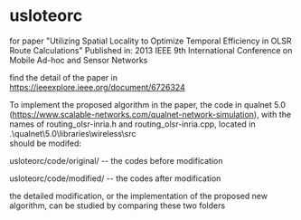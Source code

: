 # usloteorc
for paper "Utilizing Spatial Locality to Optimize Temporal Efficiency in OLSR Route Calculations"
Published in: 2013 IEEE 9th International Conference on Mobile Ad-hoc and Sensor Networks

find the detail of the paper in https://ieeexplore.ieee.org/document/6726324


To implement the proposed algorithm in the paper, 
the code in qualnet 5.0 (https://www.scalable-networks.com/qualnet-network-simulation), 
with the names of routing_olsr-inria.h and routing_olsr-inria.cpp, 
located in .\qualnet\5.0\libraries\wireless\src\
should be modifed:

usloteorc/code/original/ --  the codes before modification

usloteorc/code/modified/ --  the codes after modification

the detailed modification, or the implementation of the proposed new algorithm, can be studied by comparing these two folders
